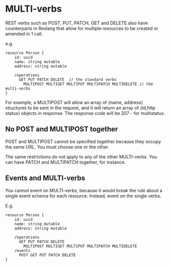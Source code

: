 # MULTI-verbs

REST verbs such as POST, PUT, PATCH, GET and DELETE also have counterparts in Reslang that allow for multiple resources to be created or amended in 1 call.

e.g.

    resource Person {
        id: uuid
        name: string mutable
        address: string mutable

        /operations
          GET PUT PATCH DELETE  // the standard verbs
            MULTIPOST MULTIGET MULTIPUT MULTIPATCH MULTIDELETE // the multi-verbs
    }

For example, a MULTIPOST will allow an array of {name, address} structures to be sent in the request, and it will return an array of {id,http status} objects in response. The response code will be 207 - for multistatus.

## No POST and MULTIPOST together

POST and MULTIPOST cannot be specified together because they occupy the same URL. You must choose one or the other.

The same restrictions do not apply to any of the other MULTI-verbs. You can have PATCH and MULTIPATCH together, for instance.

## Events and MULTI-verbs

You cannot event on MULTI-verbs, because it would break the rule about a single event schema for each resource. Instead, event on the single verbs.

E.g.


    resource Person {
        id: uuid
        name: string mutable
        address: string mutable

        /operations
          GET PUT PATCH DELETE
            MULTIPOST MULTIGET MULTIPUT MULTIPATCH MULTIDELETE
        /events
          POST GET PUT PATCH DELETE
    }